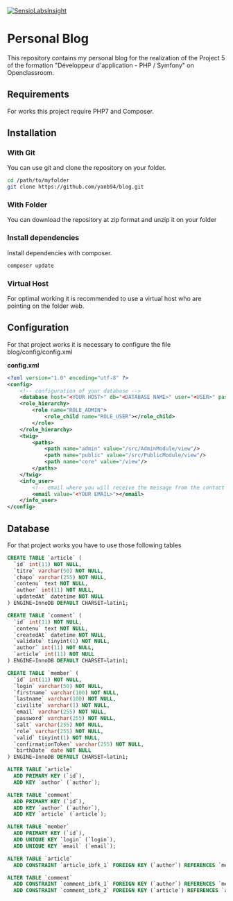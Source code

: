 [![SensioLabsInsight](https://insight.sensiolabs.com/projects/d5eaf75f-e9c9-4b79-bff6-75cee60c9e43/big.png)](https://insight.sensiolabs.com/projects/d5eaf75f-e9c9-4b79-bff6-75cee60c9e43)
# Personal Blog

This repository contains my personal blog for the realization of the Project 5 of the formation "Développeur d'application - PHP / Symfony" on Openclassroom.

## Requirements

For works this project require PHP7 and Composer.

## Installation

### With Git

You can use git and clone the repository on your folder.

```sh
cd /path/to/myfolder
git clone https://github.com/yanb94/blog.git
```  

### With Folder

You can download the repository at zip format and unzip it on your folder

### Install dependencies 

Install dependencies with composer.

```sh
composer update
```

### Virtual Host

For optimal working it is recommended to use a virtual host who are pointing on the folder web.

## Configuration 

For that project works it is necessary to configure the file blog/config/config.xml

**config.xml**
```xml
<?xml version="1.0" encoding="utf-8" ?>
<config>
	<!-- configuration of your database -->
	<database host="<YOUR HOST>" db="<DATABASE NAME>" user="<USER>" password="<PASSWORD>"/>
	<role_hierarchy>
		<role name="ROLE_ADMIN">
			<role_child name="ROLE_USER"></role_child>
		</role>
	</role_hierarchy>
	<twig>
		<paths>
			<path name="admin" value="/src/AdminModule/view"/>
			<path name="public" value="/src/PublicModule/view"/>
			<path name="core" value="/view"/>
		</paths>
	</twig>
	<info_user>
		<!-- email where you will receive the message from the contact form -->
		<email value="<YOUR EMAIL>"></email>
	</info_user>
</config>
```   

## Database 

For that project works you have to use those following tables 

```sql
CREATE TABLE `article` (
  `id` int(11) NOT NULL,
  `titre` varchar(50) NOT NULL,
  `chapo` varchar(255) NOT NULL,
  `contenu` text NOT NULL,
  `author` int(11) NOT NULL,
  `updatedAt` datetime NOT NULL
) ENGINE=InnoDB DEFAULT CHARSET=latin1;

CREATE TABLE `comment` (
  `id` int(11) NOT NULL,
  `contenu` text NOT NULL,
  `createdAt` datetime NOT NULL,
  `validate` tinyint(1) NOT NULL,
  `author` int(11) NOT NULL,
  `article` int(11) NOT NULL
) ENGINE=InnoDB DEFAULT CHARSET=latin1;

CREATE TABLE `member` (
  `id` int(11) NOT NULL,
  `login` varchar(50) NOT NULL,
  `firstname` varchar(100) NOT NULL,
  `lastname` varchar(100) NOT NULL,
  `civilite` varchar(1) NOT NULL,
  `email` varchar(255) NOT NULL,
  `password` varchar(255) NOT NULL,
  `salt` varchar(255) NOT NULL,
  `role` varchar(255) NOT NULL,
  `valid` tinyint(1) NOT NULL,
  `confirmationToken` varchar(255) NOT NULL,
  `birthDate` date NOT NULL
) ENGINE=InnoDB DEFAULT CHARSET=latin1;

ALTER TABLE `article`
  ADD PRIMARY KEY (`id`),
  ADD KEY `author` (`author`);

ALTER TABLE `comment`
  ADD PRIMARY KEY (`id`),
  ADD KEY `author` (`author`),
  ADD KEY `article` (`article`);

ALTER TABLE `member`
  ADD PRIMARY KEY (`id`),
  ADD UNIQUE KEY `login` (`login`),
  ADD UNIQUE KEY `email` (`email`);

ALTER TABLE `article`
  ADD CONSTRAINT `article_ibfk_1` FOREIGN KEY (`author`) REFERENCES `member` (`id`) ON DELETE CASCADE ON UPDATE CASCADE;

ALTER TABLE `comment`
  ADD CONSTRAINT `comment_ibfk_1` FOREIGN KEY (`author`) REFERENCES `member` (`id`) ON DELETE CASCADE ON UPDATE CASCADE,
  ADD CONSTRAINT `comment_ibfk_2` FOREIGN KEY (`article`) REFERENCES `article` (`id`) ON DELETE CASCADE ON UPDATE CASCADE;
```

